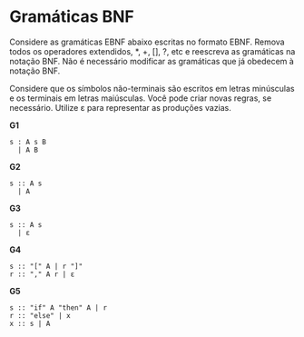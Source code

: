 # Gramáticas BNF

Considere as gramáticas EBNF abaixo escritas no formato EBNF. Remova todos os operadores extendidos, *, +, [], ?, etc e reescreva as gramáticas na notação BNF. Não é necessário modificar as gramáticas que já obedecem à notação BNF.

Considere que os símbolos não-terminais são escritos em letras minúsculas e os terminais em letras maiúsculas. Você pode criar novas regras, se necessário. Utilize ε para representar as produções vazias.


**G1**
```
s : A s B
  | A B
```

**G2**
```
s :: A s
  | A
```

**G3**
```
s :: A s
  | ε
```

**G4**
```
s :: "[" A | r "]"
r :: "," A r | ε 
```

**G5**
```
s :: "if" A "then" A | r
r :: "else" | x
x :: s | A
```

